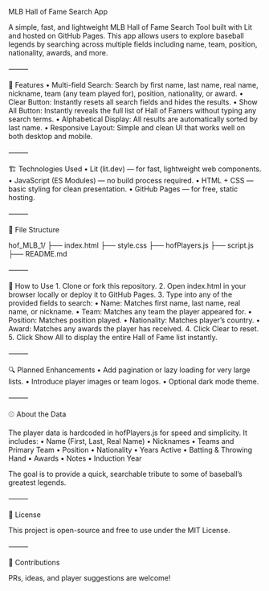 MLB Hall of Fame Search App

A simple, fast, and lightweight MLB Hall of Fame Search Tool built with Lit and hosted on GitHub Pages. This app allows users to explore baseball legends by searching across multiple fields including name, team, position, nationality, awards, and more.

⸻

🚀 Features
	•	Multi-field Search: Search by first name, last name, real name, nickname, team (any team played for), position, nationality, or award.
	•	Clear Button: Instantly resets all search fields and hides the results.
	•	Show All Button: Instantly reveals the full list of Hall of Famers without typing any search terms.
	•	Alphabetical Display: All results are automatically sorted by last name.
	•	Responsive Layout: Simple and clean UI that works well on both desktop and mobile.

⸻

🏗 Technologies Used
	•	Lit (lit.dev) — for fast, lightweight web components.
	•	JavaScript (ES Modules) — no build process required.
	•	HTML + CSS — basic styling for clean presentation.
	•	GitHub Pages — for free, static hosting.

⸻

📂 File Structure

hof_MLB_1/
├── index.html
├── style.css
├── hofPlayers.js
├── script.js
├── README.md


⸻

🔑 How to Use
	1.	Clone or fork this repository.
	2.	Open index.html in your browser locally or deploy it to GitHub Pages.
	3.	Type into any of the provided fields to search:
	•	Name: Matches first name, last name, real name, or nickname.
	•	Team: Matches any team the player appeared for.
	•	Position: Matches position played.
	•	Nationality: Matches player’s country.
	•	Award: Matches any awards the player has received.
	4.	Click Clear to reset.
	5.	Click Show All to display the entire Hall of Fame list instantly.

⸻

🔍 Planned Enhancements
	•	Add pagination or lazy loading for very large lists.
	•	Introduce player images or team logos.
	•	Optional dark mode theme.

⸻

⚾ About the Data

The player data is hardcoded in hofPlayers.js for speed and simplicity. It includes:
	•	Name (First, Last, Real Name)
	•	Nicknames
	•	Teams and Primary Team
	•	Position
	•	Nationality
	•	Years Active
	•	Batting & Throwing Hand
	•	Awards
	•	Notes
	•	Induction Year

The goal is to provide a quick, searchable tribute to some of baseball’s greatest legends.

⸻

📢 License

This project is open-source and free to use under the MIT License.

⸻

🙌 Contributions

PRs, ideas, and player suggestions are welcome!